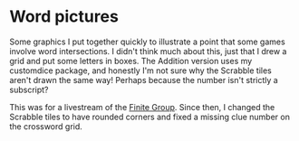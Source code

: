 # Word pictures

Some graphics I put together quickly to illustrate a point that some games involve word intersections. I didn't think much about this, just that I drew a grid and put some letters in boxes. The Addition version uses my customdice package, and honestly I'm not sure why the Scrabble tiles aren't drawn the same way! Perhaps because the number isn't strictly a subscript?

This was for a livestream of the [Finite Group](http://finitegroup.co.uk/). Since then, I changed the Scrabble tiles to have rounded corners and fixed a missing clue number on the crossword grid. 